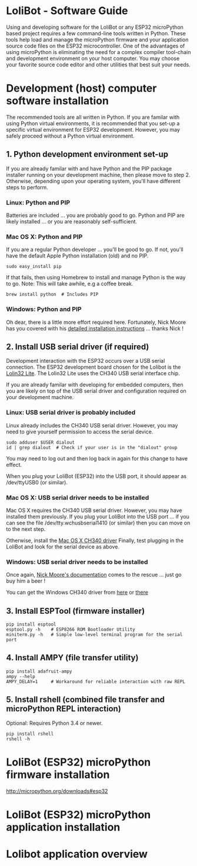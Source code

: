 # LoliBot - Software Guide

Using and developing software for the LoliBot or any ESP32 microPython based
project requires a few command-line tools written in Python.  These tools
help load and manage the microPython firmware and your application source
code files on the ESP32 microcontroller.  One of the advantages of using
microPython is eliminating the need for a complex compiler tool-chain
and development environment on your host computer.  You may choose your
favorite source code editor and other utilities that best suit your needs.

# Development (host) computer software installation

The recommended tools are all written in Python.  If you are familar with
using Python virtual environments, it is recommended that you set-up a
specific virtual environment for ESP32 development.  However, you may
safely proceed without a Python virtual environment.

## 1. Python development environment set-up

If you are already familar with and have Python and the PIP package installer
running on your development machine, then please move to step 2.  Otherwise,
depending upon your operating system, you'll have different steps to perform.

### Linux: Python and PIP

Batteries are included ... you are probably good to go.
Python and PIP are likely installed ... or you are reasonably self-sufficient.

### Mac OS X: Python and PIP

If you are a regular Python developer ... you'll be good to go.
If not, you'll have the default Apple Python installation (old) and no PIP.

    sudo easy_install pip

If that fails, then using Homebrew to install and manage Python
is the way to go.  Note: This will take awhile, e.g a coffee break.

    brew install python  # Includes PIP

### Windows: Python and PIP

Oh dear, there is a little more effort required here.
Fortunately, Nick Moore has you covered with his
[detailed installation instructions](https://github.com/nickzoic/mpy-tut/blob/master/tut/installing.md#windows-10) ... thanks Nick !

## 2. Install USB serial driver (if required)

Development interaction with the ESP32 occurs over a USB serial connection.
The ESP32 development board chosen for the Lolibot is the
[Lolin32 Lite](https://wiki.wemos.cc/products:lolin32:lolin32_lite).
The Lolin32 Lite uses the CH340 USB serial interface chip.

If you are already familar with developing for embedded computers,
then you are likely on top of the USB serial driver and configuration
required on your development machine.

### Linux: USB serial driver is probably included

Linux already includes the CH340 USB serial driver.
However, you may need to give yourself permission to access the serial device.

    sudo adduser $USER dialout
    id | grep dialout  # Check if your user is in the "dialout" group

You may need to log out and then log back in again for this change to
have effect.

When you plug your LoliBot (ESP32) into the USB port, it should appear as
/dev/ttyUSB0 (or similar).

### Mac OS X: USB serial driver needs to be installed

Mac OS X requires the CH340 USB serial driver.
However, you may have installed them previously.  If you plug your LoliBot
into the USB port ... if you can see the file /dev/tty.wchusbserial1410
(or similar) then you can move on to the next step.

Otherwise, install the [Mac OS X CH340 driver](https://wiki.wemos.cc/downloads)
Finally, test plugging in the LoliBot and look for the serial device as above.

### Windows: USB serial driver needs to be installed

Once again, [Nick Moore's documentation](https://github.com/nickzoic/mpy-tut/blob/master/tut/installing.md#windows-10) comes to the rescue ... just go buy him
a beer !

You can get the Windows CH340 driver from
[here](https://wiki.wemos.cc/downloads) or
[there](http://www.wch.cn/download/CH341SER_EXE.html)

## 3. Install ESPTool (firmware installer)

    pip install esptool
    esptool.py -h    # ESP8266 ROM Bootloader Utility
    miniterm.py -h   # Simple low-level terminal program for the serial port

## 4. Install AMPY (file transfer utility)

    pip install adafruit-ampy
    ampy --help 
    AMPY_DELAY=1     # Workaround for reliable interaction with raw REPL

## 5. Install rshell (combined file transfer and microPython REPL interaction)

Optional: Requires Python 3.4 or newer.

    pip install rshell
    rshell -h

# LoliBot (ESP32) microPython firmware installation

  http://micropython.org/downloads#esp32

# LoliBot (ESP32) microPython application installation

# Lolibot application overview
